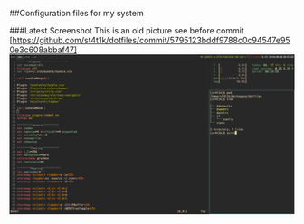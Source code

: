 ##Configuration files for my system  
  
###Latest Screenshot 
This is an old picture see before commit [https://github.com/st4t1k/dotfiles/commit/5795123bddf9788c0c94547e950e3c608abbaf47]
![Screenshot](https://github.com/st4t1k/dotfiles/blob/master/screenshots/2016-08-29-205726_1366x768_scrot.png)
